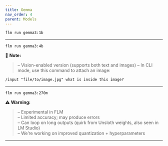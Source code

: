 ```yaml
---
title: Gemma
nav_order: 4
parent: Models
---
```


```
flm run gemma3:1b
```

---

```
flm run gemma3:4b
```

📝 **Note:**
> – Vision-enabled version (supports both text and images)
> – In CLI mode, use this command to attach an image:

```
/input "file/to/image.jpg" what is inside this image?
```

---

```
flm run gemma3:270m
```

⚠️ **Warning:** 
> – Experimental in FLM  
> – Limited accuracy; may produce errors  
> – Can loop on long outputs (quirk from Unsloth weights, also seen in LM Studio)  
> – We’re working on improved quantization + hyperparameters  

---